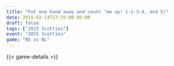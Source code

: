 ```yaml
---
title: "Put one hand away and count ‘em up! 1-2-3-4, and 5!"
date: 2015-02-14T17:55:00-05:00
draft: false
tags: ["2015 Scotties"]
event: "2015 Scotties"
game: "NS vs NL"
---
```

{{< game-details >}}
<!--more--> 
